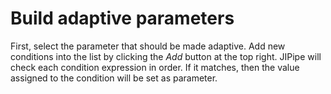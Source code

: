 # Build adaptive parameters

First, select the parameter that should be made adaptive. 
Add new conditions into the list by clicking the *Add* button at the top right.
JIPipe will check each condition expression in order. If it matches, then 
the value assigned to the condition will be set as parameter.